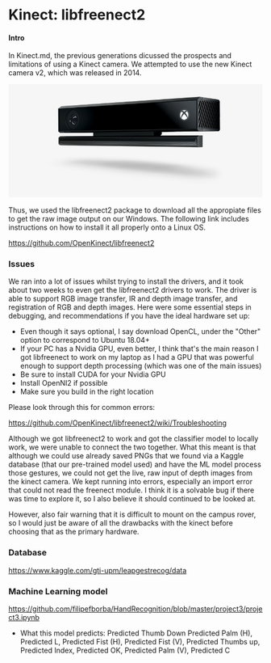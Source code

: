 ﻿# Kinect: libfreenect2 

#### **Intro**

In Kinect.md, the previous generations dicussed the prospects and limitations of using a Kinect camera. We attempted to use the new Kinect camera v2, which was released in 2014. 

![figure1](../images/5.png) 

Thus, we used the libfreenect2 package to download all the appropiate files to get the raw image output on our Windows. The following link includes instructions on how to install it all properly onto a Linux OS. 

https://github.com/OpenKinect/libfreenect2

### **Issues**

We ran into a lot of issues whilst trying to install the drivers, and it took about two weeks to even get the libfreenect2 drivers to work. The driver is able to support RGB image transfer, IR and depth image transfer, and registration of RGB and depth images. Here were some essential steps in debugging, and recommendations if you have the ideal hardware set up: 

- Even though it says optional, I say download OpenCL, under the "Other" option to correspond to Ubuntu 18.04+ 
- If your PC has a Nvidia GPU, even better, I think that's the main reason I got libfreenect to work on my laptop as I had a GPU that was powerful enough to support depth processing (which was one of the main issues) 
- Be sure to install CUDA for your Nvidia GPU 
- Install OpenNI2 if possible 
- Make sure you build in the right location 

Please look through this for common errors: 

 https://github.com/OpenKinect/libfreenect2/wiki/Troubleshooting 
 
 Although we got libfreenect2 to work and got the classifier model to locally work, we were unable to connect the two together. What this meant is that although we could use already saved PNGs that we found via a Kaggle database (that our pre-trained model used) and have the ML model process those gestures, we could not get the live, raw input of depth images from the kinect camera. We kept running into errors, especially an import error that could not read the freenect module. I think it is a solvable bug if there was time to explore it, so I also believe it should continued to be looked at. 
 
 However, also fair warning that it is difficult to mount on the campus rover, so I would just be aware of all the drawbacks with the kinect before choosing that as the primary hardware. 
 
 ### Database  
 
 https://www.kaggle.com/gti-upm/leapgestrecog/data 

### Machine Learning model 

https://github.com/filipefborba/HandRecognition/blob/master/project3/project3.ipynb

- What this model predicts: Predicted Thumb Down
Predicted Palm (H), Predicted L, Predicted Fist (H), Predicted Fist (V), Predicted Thumbs up, Predicted Index, Predicted OK, Predicted Palm (V), Predicted C


